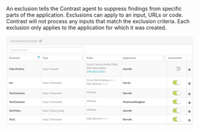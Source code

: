 <!--
title: "Exclusions"
description: "Overview of application exclusions in TeamServer"
tags: "exclusions"
-->

An exclusion tells the Contrast agent to suppress findings from specific parts of the application. Exclusions can apply to an input, URLs or code. Contrast will not process any inputs that match the exclusion criteria. Each exclusion only applies to the application for which it was created.


<a href="assets/images/Exclusions.png" rel="lightbox" title="Application Exclusions"><img class="thumbnail" src="assets/images/Exclusions.png"/></a>